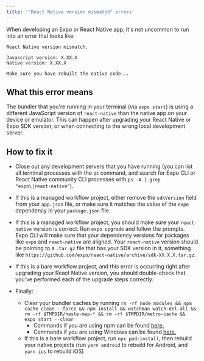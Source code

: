 ```yaml
---
title: '"React Native version mismatch" errors'
---
```


When developing an Expo or React Native app, it's not uncommon to run into an error that looks like:

```
React Native version mismatch.

Javascript version: X.XX.X
Native version: X.XX.X

Make sure you have rebuilt the native code...
```

## What this error means

The bundler that you're running in your terminal (via `expo start`) is using a different JavaScript version of `react-native` than the native app on your device or emulator. This can happen after upgrading your React Native or Expo SDK version, _or_ when connecting to the wrong local development server.

## How to fix it

- Close out any development servers that you have running (you can list all terminal processes with the `ps` command, and search for Expo CLI or React Native community CLI processes with `ps -A | grep "expo\|react-native"`).

- If this is a managed workflow project, either remove the `sdkVersion` field from your `app.json` file, or make sure it matches the value of the `expo` dependency in your `package.json` file.

- If this is a managed workflow project, you should make sure your `react-native` version is correct. Run `expo upgrade` and follow the prompts. Expo CLI will make sure that your dependency versions for packages like `expo` and `react-native` are aligned. Your `react-native` version should be pointing to a `.tar.gz` file that has your SDK version in it, something like `https://github.com/expo/react-native/archive/sdk-XX.X.X.tar.gz`.

- If this is a bare workflow project, and this error is occurring right after upgrading your React Native version, you should double-check that you've performed each of the upgrade steps correctly.

- Finally:
  - Clear your bundler caches by running `rm -rf node_modules && npm cache clean --force && npm install && watchman watch-del-all && rm -rf $TMPDIR/haste-map-* && rm -rf $TMPDIR/metro-cache && expo start --clear`
    - Commands if you are using npm can be found [here.](clear-cache-macos-linux)
    - Commands if you are using Windows can be found [here.](clear-cache-windows)
  - If this is a bare workflow project, run `npx pod-install`, then rebuild your native projects (run `yarn android` to rebuild for Android, and `yarn ios` to rebuild iOS)
